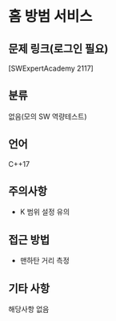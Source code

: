 # 홈 방범 서비스
## 문제 링크(로그인 필요)
[SWExpertAcademy 2117]
## 분류
없음(모의 SW 역량테스트)
## 언어
C++17
## 주의사항
* K 범위 설정 유의
## 접근 방법
* 맨하탄 거리 측정
## 기타 사항
해당사항 없음